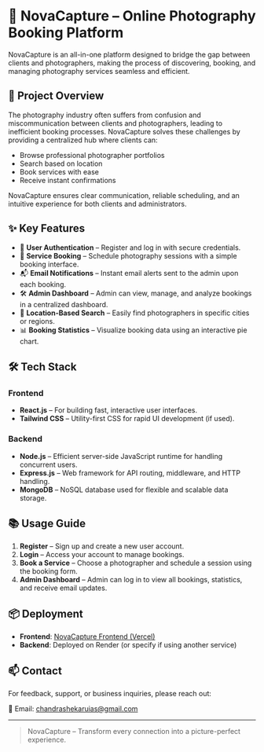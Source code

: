 # 📸 NovaCapture – Online Photography Booking Platform

NovaCapture is an all-in-one platform designed to bridge the gap between clients and photographers, making the process of discovering, booking, and managing photography services seamless and efficient.

## 🚀 Project Overview

The photography industry often suffers from confusion and miscommunication between clients and photographers, leading to inefficient booking processes. NovaCapture solves these challenges by providing a centralized hub where clients can:

- Browse professional photographer portfolios
- Search based on location
- Book services with ease
- Receive instant confirmations

NovaCapture ensures clear communication, reliable scheduling, and an intuitive experience for both clients and administrators.

## ✨ Key Features

- 🔐 **User Authentication** – Register and log in with secure credentials.
- 📆 **Service Booking** – Schedule photography sessions with a simple booking interface.
- 📬 **Email Notifications** – Instant email alerts sent to the admin upon each booking.
- 🛠 **Admin Dashboard** – Admin can view, manage, and analyze bookings in a centralized dashboard.
- 📍 **Location-Based Search** – Easily find photographers in specific cities or regions.
- 📊 **Booking Statistics** – Visualize booking data using an interactive pie chart.

## 🛠 Tech Stack

### Frontend
- **React.js** – For building fast, interactive user interfaces.
- **Tailwind CSS** – Utility-first CSS for rapid UI development (if used).

### Backend
- **Node.js** – Efficient server-side JavaScript runtime for handling concurrent users.
- **Express.js** – Web framework for API routing, middleware, and HTTP handling.
- **MongoDB** – NoSQL database used for flexible and scalable data storage.

## 📚 Usage Guide

1. **Register** – Sign up and create a new user account.
2. **Login** – Access your account to manage bookings.
3. **Book a Service** – Choose a photographer and schedule a session using the booking form.
4. **Admin Dashboard** – Admin can log in to view all bookings, statistics, and receive email updates.

## 📦 Deployment

- **Frontend**: [NovaCapture Frontend (Vercel)](https://nova-j9db.vercel.app/)
- **Backend**: Deployed on Render (or specify if using another service)

## 📫 Contact

For feedback, support, or business inquiries, please reach out:

📧 Email: [chandrashekaruias@gmail.com](mailto:chandrashekaruias@gmail.com)

---

> NovaCapture – Transform every connection into a picture-perfect experience.

